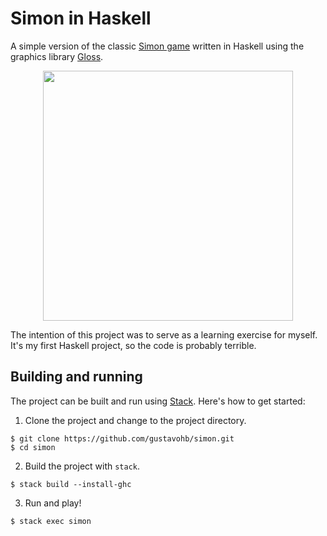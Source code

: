 # Simon in Haskell

A simple version of the classic [Simon game](https://en.wikipedia.org/wiki/Simon_(game)) written in Haskell using the graphics library [Gloss](https://hackage.haskell.org/package/gloss).

<p align="center">
  <img width="400" height="400" src="https://user-images.githubusercontent.com/3193712/44680089-2106e280-aa13-11e8-9f96-ce75b49aa489.gif">
</p>

The intention of this project was to serve as a learning exercise for myself. It's my first Haskell project, so the code is probably terrible.

## Building and running

The project can be built and run using [Stack](https://docs.haskellstack.org/en/stable/README/#how-to-install). Here's how to get started:

1. Clone the project and change to the project directory.
```
$ git clone https://github.com/gustavohb/simon.git
$ cd simon
```
2. Build the project with `stack`.
```
$ stack build --install-ghc
```
3. Run and play!
```
$ stack exec simon
```
